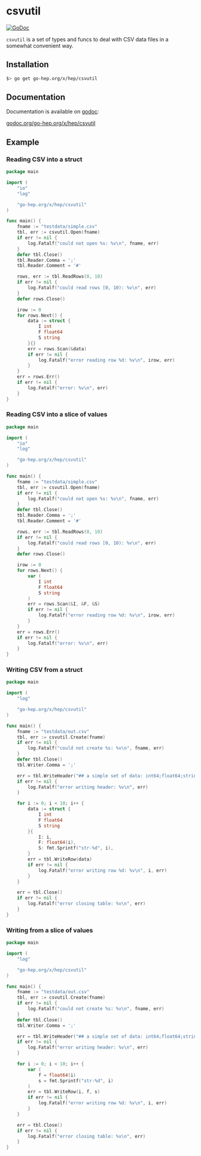 csvutil
=======

[![GoDoc](https://godoc.org/go-hep.org/x/hep/csvutil?status.svg)](https://godoc.org/go-hep.org/x/hep/csvutil)

`csvutil` is a set of types and funcs to deal with CSV data files in a somewhat convenient way.

## Installation

```sh
$> go get go-hep.org/x/hep/csvutil
```

## Documentation

Documentation is available on [godoc](https://godoc.org):

[godoc.org/go-hep.org/x/hep/csvutil](https://godoc.org/go-hep.org/x/hep/csvutil)

## Example

### Reading CSV into a struct

```go
package main

import (
	"io"
	"log"

	"go-hep.org/x/hep/csvutil"
)

func main() {
	fname := "testdata/simple.csv"
	tbl, err := csvutil.Open(fname)
	if err != nil {
		log.Fatalf("could not open %s: %v\n", fname, err)
	}
	defer tbl.Close()
	tbl.Reader.Comma = ';'
	tbl.Reader.Comment = '#'

	rows, err := tbl.ReadRows(0, 10)
	if err != nil {
		log.Fatalf("could read rows [0, 10): %v\n", err)
	}
	defer rows.Close()

	irow := 0
	for rows.Next() {
		data := struct {
			I int
			F float64
			S string
		}{}
		err = rows.Scan(&data)
		if err != nil {
			log.Fatalf("error reading row %d: %v\n", irow, err)
		}
	}
	err = rows.Err()
	if err != nil {
		log.Fatalf("error: %v\n", err)
	}
}
```

### Reading CSV into a slice of values

```go
package main

import (
	"io"
	"log"

	"go-hep.org/x/hep/csvutil"
)

func main() {
	fname := "testdata/simple.csv"
	tbl, err := csvutil.Open(fname)
	if err != nil {
		log.Fatalf("could not open %s: %v\n", fname, err)
	}
	defer tbl.Close()
	tbl.Reader.Comma = ';'
	tbl.Reader.Comment = '#'

	rows, err := tbl.ReadRows(0, 10)
	if err != nil {
		log.Fatalf("could read rows [0, 10): %v\n", err)
	}
	defer rows.Close()

	irow := 0
	for rows.Next() {
		var (
			I int
			F float64
			S string
		)
		err = rows.Scan(&I, &F, &S)
		if err != nil {
			log.Fatalf("error reading row %d: %v\n", irow, err)
		}
	}
	err = rows.Err()
	if err != nil {
		log.Fatalf("error: %v\n", err)
	}
}
```

### Writing CSV from a struct

```go
package main

import (
	"log"

	"go-hep.org/x/hep/csvutil"
)

func main() {
	fname := "testdata/out.csv"
	tbl, err := csvutil.Create(fname)
	if err != nil {
		log.Fatalf("could not create %s: %v\n", fname, err)
	}
	defer tbl.Close()
	tbl.Writer.Comma = ';'

	err = tbl.WriteHeader("## a simple set of data: int64;float64;string\n")
	if err != nil {
		log.Fatalf("error writing header: %v\n", err)
	}

	for i := 0; i < 10; i++ {
		data := struct {
			I int
			F float64
			S string
		}{
			I: i,
			F: float64(i),
			S: fmt.Sprintf("str-%d", i),
		}
		err = tbl.WriteRow(data)
		if err != nil {
			log.Fatalf("error writing row %d: %v\n", i, err)
		}
	}

	err = tbl.Close()
	if err != nil {
		log.Fatalf("error closing table: %v\n", err)
	}
}
```

### Writing from a slice of values

```go
package main

import (
	"log"

	"go-hep.org/x/hep/csvutil"
)

func main() {
	fname := "testdata/out.csv"
	tbl, err := csvutil.Create(fname)
	if err != nil {
		log.Fatalf("could not create %s: %v\n", fname, err)
	}
	defer tbl.Close()
	tbl.Writer.Comma = ';'

	err = tbl.WriteHeader("## a simple set of data: int64;float64;string\n")
	if err != nil {
		log.Fatalf("error writing header: %v\n", err)
	}

	for i := 0; i < 10; i++ {
		var (
			f = float64(i)
			s = fmt.Sprintf("str-%d", i)
		)
		err = tbl.WriteRow(i, f, s)
		if err != nil {
			log.Fatalf("error writing row %d: %v\n", i, err)
		}
	}

	err = tbl.Close()
	if err != nil {
		log.Fatalf("error closing table: %v\n", err)
	}
}
```
